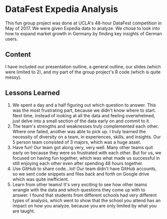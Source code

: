 # DataFest Expedia Analysis
This fun group project was done at UCLA's 48-hour DataFest competition in May of 2017. We were given Expedia data to analyze. We chose to look into how to expand market growth in Germany by finding key insights of German users.

## Content
I have included our presentation outline, a general outline, our slides (which were limited to 2), and my part of the group project's R code (which is quite messy).

## Lessons Learned
1. We spent a day and a half figuring out which question to answer. This was the most frustrating part, because we didn't know where to start. Next time, instead of looking at all the data and feeling overwhelmed, just delve into a small section of the data early on and commit to it.
2. The team's strengths and weaknesses truly complemented each other. Where one failed, another was able to pick up. I truly learned the necessity of diversity on a team, in experiences, skills, and insights. Our 5 person team consisted of 3 majors, which was a huge asset.
3. Have fun! Our team got along very, very well. Many other teams quit early on because they were so frustrated with each other. But for us, we focused on having fun together, which was what made us successful in still enjoying each other even after spending 48 hours together.
4. Use GitHub to share code...lol! Our team didn't have GitHub accounts, so we sent code snippets and files back and forth on Google drive which was quite inefficient. 
5. Learn from other teams! It's very exciting to see how other teams wrangle with the data and which questions they come up with to answer. I found that students from different schools had very different types of analysis, which went to show that the school you attend has an impact on how you analyze, because you are only limited by what you are taught. 

